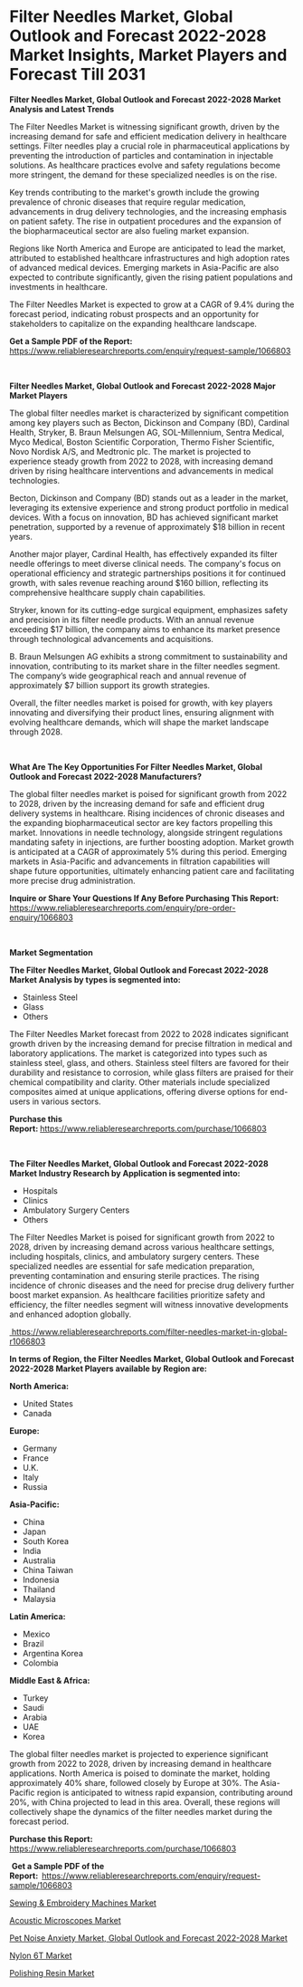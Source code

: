 <p><h1>Filter Needles Market, Global Outlook and Forecast 2022-2028 Market Insights, Market Players and Forecast Till 2031</h1></p><p><strong>Filter Needles Market, Global Outlook and Forecast 2022-2028 Market Analysis and Latest Trends</strong></p>
<p><p>The Filter Needles Market is witnessing significant growth, driven by the increasing demand for safe and efficient medication delivery in healthcare settings. Filter needles play a crucial role in pharmaceutical applications by preventing the introduction of particles and contamination in injectable solutions. As healthcare practices evolve and safety regulations become more stringent, the demand for these specialized needles is on the rise.</p><p>Key trends contributing to the market's growth include the growing prevalence of chronic diseases that require regular medication, advancements in drug delivery technologies, and the increasing emphasis on patient safety. The rise in outpatient procedures and the expansion of the biopharmaceutical sector are also fueling market expansion.</p><p>Regions like North America and Europe are anticipated to lead the market, attributed to established healthcare infrastructures and high adoption rates of advanced medical devices. Emerging markets in Asia-Pacific are also expected to contribute significantly, given the rising patient populations and investments in healthcare.</p><p>The Filter Needles Market is expected to grow at a CAGR of 9.4% during the forecast period, indicating robust prospects and an opportunity for stakeholders to capitalize on the expanding healthcare landscape.</p></p>
<p><strong>Get a Sample PDF of the Report:&nbsp;</strong> <a href="https://www.reliableresearchreports.com/enquiry/request-sample/1066803">https://www.reliableresearchreports.com/enquiry/request-sample/1066803</a></p>
<p>&nbsp;</p>
<p><strong>Filter Needles Market, Global Outlook and Forecast 2022-2028 Major Market Players</strong></p>
<p><p>The global filter needles market is characterized by significant competition among key players such as Becton, Dickinson and Company (BD), Cardinal Health, Stryker, B. Braun Melsungen AG, SOL-Millennium, Sentra Medical, Myco Medical, Boston Scientific Corporation, Thermo Fisher Scientific, Novo Nordisk A/S, and Medtronic plc. The market is projected to experience steady growth from 2022 to 2028, with increasing demand driven by rising healthcare interventions and advancements in medical technologies.</p><p>Becton, Dickinson and Company (BD) stands out as a leader in the market, leveraging its extensive experience and strong product portfolio in medical devices. With a focus on innovation, BD has achieved significant market penetration, supported by a revenue of approximately $18 billion in recent years.</p><p>Another major player, Cardinal Health, has effectively expanded its filter needle offerings to meet diverse clinical needs. The company's focus on operational efficiency and strategic partnerships positions it for continued growth, with sales revenue reaching around $160 billion, reflecting its comprehensive healthcare supply chain capabilities.</p><p>Stryker, known for its cutting-edge surgical equipment, emphasizes safety and precision in its filter needle products. With an annual revenue exceeding $17 billion, the company aims to enhance its market presence through technological advancements and acquisitions.</p><p>B. Braun Melsungen AG exhibits a strong commitment to sustainability and innovation, contributing to its market share in the filter needles segment. The company’s wide geographical reach and annual revenue of approximately $7 billion support its growth strategies.</p><p>Overall, the filter needles market is poised for growth, with key players innovating and diversifying their product lines, ensuring alignment with evolving healthcare demands, which will shape the market landscape through 2028.</p></p>
<p>&nbsp;</p>
<p><strong>What Are The Key Opportunities For Filter Needles Market, Global Outlook and Forecast 2022-2028 Manufacturers?</strong></p>
<p><p>The global filter needles market is poised for significant growth from 2022 to 2028, driven by the increasing demand for safe and efficient drug delivery systems in healthcare. Rising incidences of chronic diseases and the expanding biopharmaceutical sector are key factors propelling this market. Innovations in needle technology, alongside stringent regulations mandating safety in injections, are further boosting adoption. Market growth is anticipated at a CAGR of approximately 5% during this period. Emerging markets in Asia-Pacific and advancements in filtration capabilities will shape future opportunities, ultimately enhancing patient care and facilitating more precise drug administration.</p></p>
<p><strong>Inquire or Share Your Questions If Any Before Purchasing This Report:</strong> <a href="https://www.reliableresearchreports.com/enquiry/pre-order-enquiry/1066803">https://www.reliableresearchreports.com/enquiry/pre-order-enquiry/1066803</a></p>
<p>&nbsp;</p>
<p><strong>Market Segmentation</strong></p>
<p><strong>The Filter Needles Market, Global Outlook and Forecast 2022-2028 Market Analysis by types is segmented into:</strong></p>
<p><ul><li>Stainless Steel</li><li>Glass</li><li>Others</li></ul></p>
<p><p>The Filter Needles Market forecast from 2022 to 2028 indicates significant growth driven by the increasing demand for precise filtration in medical and laboratory applications. The market is categorized into types such as stainless steel, glass, and others. Stainless steel filters are favored for their durability and resistance to corrosion, while glass filters are praised for their chemical compatibility and clarity. Other materials include specialized composites aimed at unique applications, offering diverse options for end-users in various sectors.</p></p>
<p><strong>Purchase this Report:&nbsp;</strong><a href="https://www.reliableresearchreports.com/purchase/1066803">https://www.reliableresearchreports.com/purchase/1066803</a></p>
<p>&nbsp;</p>
<p><strong>The Filter Needles Market, Global Outlook and Forecast 2022-2028 Market Industry Research by Application is segmented into:</strong></p>
<p><ul><li>Hospitals</li><li>Clinics</li><li>Ambulatory Surgery Centers</li><li>Others</li></ul></p>
<p><p>The Filter Needles Market is poised for significant growth from 2022 to 2028, driven by increasing demand across various healthcare settings, including hospitals, clinics, and ambulatory surgery centers. These specialized needles are essential for safe medication preparation, preventing contamination and ensuring sterile practices. The rising incidence of chronic diseases and the need for precise drug delivery further boost market expansion. As healthcare facilities prioritize safety and efficiency, the filter needles segment will witness innovative developments and enhanced adoption globally.</p></p>
<p><a href="https://www.reliableresearchreports.com/filter-needles-market-in-global-r1066803">&nbsp;https://www.reliableresearchreports.com/filter-needles-market-in-global-r1066803</a></p>
<p><strong>In terms of Region, the Filter Needles Market, Global Outlook and Forecast 2022-2028 Market Players available by Region are:</strong></p>
<p>
    <p> <strong> North America: </strong>
        <ul>
            <li>United States</li>
            <li>Canada</li>
        </ul>
        </p> 
    <p> <strong> Europe: </strong>
        <ul>
            <li>Germany</li>
            <li>France</li>
            <li>U.K.</li>
            <li>Italy</li>
            <li>Russia</li>
        </ul>
        </p> 
    <p> <strong> Asia-Pacific: </strong>
        <ul>
            <li>China</li>
            <li>Japan</li>
            <li>South Korea</li>
            <li>India</li>
            <li>Australia</li>
            <li>China Taiwan</li>
            <li>Indonesia</li>
            <li>Thailand</li>
            <li>Malaysia</li>
        </ul>
        </p> 
    <p> <strong> Latin America: </strong>
        <ul>
            <li>Mexico</li>
            <li>Brazil</li>
            <li>Argentina Korea</li>
            <li>Colombia</li>
        </ul>
        </p> 
    <p> <strong> Middle East & Africa: </strong>
        <ul>
            <li>Turkey</li>
            <li>Saudi</li>
            <li>Arabia</li>
            <li>UAE</li>
            <li>Korea</li>
        </ul>
    </p>
    </p>
<p><p>The global filter needles market is projected to experience significant growth from 2022 to 2028, driven by increasing demand in healthcare applications. North America is poised to dominate the market, holding approximately 40% share, followed closely by Europe at 30%. The Asia-Pacific region is anticipated to witness rapid expansion, contributing around 20%, with China projected to lead in this area. Overall, these regions will collectively shape the dynamics of the filter needles market during the forecast period.</p></p>
<p><strong>Purchase this Report: </strong><a href="https://www.reliableresearchreports.com/purchase/1066803">https://www.reliableresearchreports.com/purchase/1066803</a></p>
<p>&nbsp;<strong>Get a Sample PDF of the Report:&nbsp;&nbsp;</strong><a href="https://www.reliableresearchreports.com/enquiry/request-sample/1066803">https://www.reliableresearchreports.com/enquiry/request-sample/1066803</a></p>
<p><strong></strong></p>
<p><p><a href="https://www.linkedin.com/pulse/global-sewing-embroidery-machines-market-trends-analysis-future-zjzxf?trackingId=SmqVIkSKSVK9fI6nkMr3%2FQ%3D%3D">Sewing & Embroidery Machines Market</a></p><p><a href="https://medium.com/@ameliahaleyi77567/the-acoustic-microscopes-market-has-witnessed-significant-growth-in-recent-years-and-this-trend-4cdf65d73784">Acoustic Microscopes Market</a></p><p><a href="https://github.com/SanjidaMahmud54/Market-Research-Report-List-1/blob/main/pet-noise-anxiety-market-global-outlook-and-forecast-2022-2028-market.md">Pet Noise Anxiety Market, Global Outlook and Forecast 2022-2028 Market</a></p><p><a href="https://issuu.com/reportprime-2/docs/nylon-6t-market-size-2030.pptx_870ff22fc6e1f2">Nylon 6T Market</a></p><p><a href="https://issuu.com/reportprime-2/docs/polishing-resin-market-size-2030.pp_75cef68328a61a">Polishing Resin Market</a></p></p>